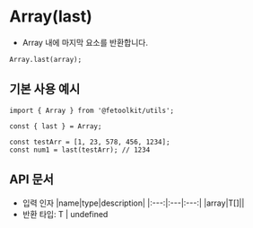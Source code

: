 # Array(last)

- Array 내에 마지막 요소를 반환합니다.

```tsx
Array.last(array);
```

## 기본 사용 예시

```tsx
import { Array } from '@fetoolkit/utils';

const { last } = Array;

const testArr = [1, 23, 578, 456, 1234];
const num1 = last(testArr); // 1234
```

## API 문서

- 입력 인자
  |name|type|description|
  |:---:|:---|:---:|
  |array|T[]||
- 반환 타입: T | undefined
